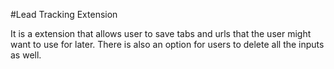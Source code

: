 #Lead Tracking Extension

It is a extension that allows user to save tabs and urls that the user might want to use for later. 
There is also an option for users to delete all the inputs as well.
